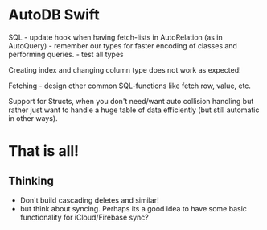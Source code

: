 # AutoDB Swift

SQL
	- update hook when having fetch-lists in AutoRelation (as in AutoQuery)
	- remember our types for faster encoding of classes and performing queries. 
	- test all types

Creating index and changing column type does not work as expected!

Fetching
	- design other common SQL-functions like fetch row, value, etc.

Support for Structs, when you don't need/want auto collision handling but rather just want to handle a huge table of data efficiently (but still automatic in other ways).  

# That is all!

## Thinking

* Don't build cascading deletes and similar!
* but think about syncing. Perhaps its a good idea to have some basic functionality for iCloud/Firebase sync?
